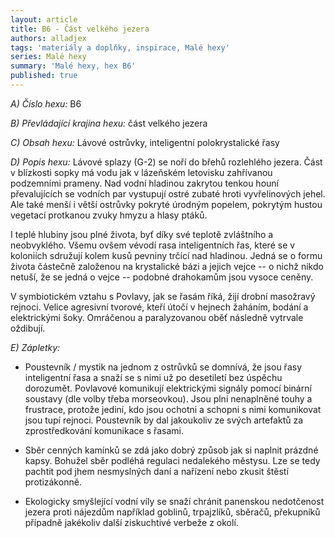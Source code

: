 ```yaml
---
layout: article
title: B6 - Část velkého jezera
authors: alladjex
tags: 'materiály a doplňky, inspirace, Malé hexy'
series: Malé hexy
summary: 'Malé hexy, hex B6'
published: true
---
```

_A) Číslo hexu:_
B6  

_B) Převládající krajina hexu:_
část velkého jezera  

_C) Obsah hexu:_
Lávové ostrůvky, inteligentní polokrystalické řasy 

_D) Popis hexu:_
Lávové splazy (G-2) se noří do břehů rozlehlého jezera. Část v blízkosti sopky má vodu jak v lázeňském letovisku zahřívanou podzemními prameny. Nad vodní hladinou zakrytou tenkou houní převalujících se vodních par vystupují ostré zubaté hroti vyvřelinových jehel. Ale také menší i větší ostrůvky pokryté úrodným popelem, pokrytým hustou vegetací protkanou zvuky hmyzu a hlasy ptáků.  
  
I teplé hlubiny jsou plné života, byť díky své teplotě zvláštního a neobvyklého. Všemu ovšem vévodí rasa inteligentních řas, které se v koloniích sdružují kolem kusů pevniny trčící nad hladinou. Jedná se o formu života částečně založenou na krystalické bázi a jejich vejce -- o nichž nikdo netuší, že se jedná o vejce -- podobné drahokamům jsou vysoce ceněny.  
  
V symbiotickém vztahu s Povlavy, jak se řasám říká, žijí drobní masožravý rejnoci. Velice agresivní tvorové, kteří útočí v hejnech žaháním, bodání a elektrickými šoky. Omráčenou a paralyzovanou oběť následně vytrvale oždibují.  
  
_E) Zápletky:_
- Poustevník / mystik na jednom z ostrůvků se domnívá, že jsou řasy inteligentní řasa a snaží se s nimi už po desetiletí bez úspěchu dorozumět. Povlavové komunikují elektrickými signály pomocí binární soustavy (dle volby třeba morseovkou). Jsou plni nenaplněné touhy a frustrace, protože jediní, kdo jsou ochotni a schopni s nimi komunikovat jsou tupí rejnoci. Poustevník by dal jakoukoliv ze svých artefaktů za zprostředkování komunikace s řasami.

- Sběr cenných kamínků se zdá jako dobrý způsob jak si naplnit prázdné kapsy. Bohužel sběr podléhá regulaci nedalekého městysu. Lze se tedy pachtit pod jhem nesmyslných daní a nařízení nebo zkusit štěstí protizákonně.

- Ekologicky smyšlející vodní víly se snaží chránit panenskou nedotčenost jezera proti nájezdům například goblinů, trpajzlíků, sběračů, překupníků případně jakékoliv další ziskuchtivé verbeže z okolí.
